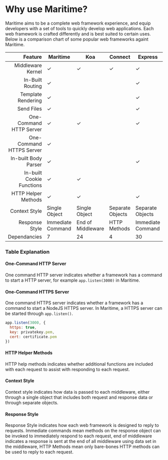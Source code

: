 # Why use Maritime?

Maritime aims to be a complete web framework experience, and equip developers with a set of tools to quickly develop web applications. Each web framework is crafted differently and is best suited to certain uses. Below is a comparison chart of some popular web frameworks againt Maritime.

|                   Feature | Maritime          | Koa               | Connect          | Express           |
| ------------------------: | ----------------- | ----------------- | ---------------- | ----------------- |
|         Middleware Kernel | ✓                 | ✓                 | ✓                | ✓                 |
|          In-Built Routing | ✓                 |                   |                  | ✓                 |
|        Template Rendering | ✓                 |                   |                  | ✓                 |
|                Send Files | ✓                 |                   |                  | ✓                 |
|   One-Command HTTP Server | ✓                 | ✓                 |                  | ✓                 |
|  One-Command HTTPS Server | ✓                 |                   |                  |                   |
|      In-built Body Parser | ✓                 |                   |                  | ✓                 |
| In-built Cookie Functions | ✓                 | ✓                 |                  |
|       HTTP Helper Methods | ✓                 | ✓                 |                  | ✓                 |
|             Context Style | Single Object     | Single Object     | Separate Objects | Separate Objects  |
|            Response Style | Immediate Command | End of Middleware | HTTP Methods     | Immediate Command |
|              Dependancies | 7                 | 24                | 4                | 30                |

### Table Explanation

#### One-Command HTTP Server

One command HTTP server indicates whether a framework has a command to start a HTTP server, for example ``app.listen(3000)`` in Maritime.

#### One-Command HTTPS Server

One command HTTPS server indicates whether a framework has a command to start a NodeJS HTTPS server. In Maritime, 
a HTTPS server can be started through ``app.listen()``.
```js
app.listen(3000, {
  https: true,
  key: privatekey.pem,
  cert: certificate.pem
})
```

#### HTTP Helper Methods

HTTP help methods indicates whether additional functions are included with each request to assist with responding to each request.

#### Context Style

Context style indicates how data is passed to each middleware, either through a single object that includes both request and response data or through separate objects.

#### Response Style

Response Style indicates how each web framework is designed to reply to requests. Immediate commands mean methods on the response object can be invoked to immediately respond to each request, end of middleware indicates a response is sent at the end of all middleware using data set in the middleware, HTTP Methods mean only bare-bones HTTP methods can be used to reply to each request. 